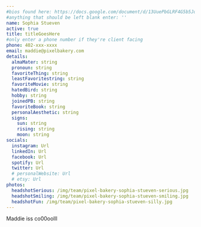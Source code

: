 ```yaml
---
#bios found here: https://docs.google.com/document/d/13UuePbGLRF4G5b5JoEe2Vua3NukZ1-QwRW4Oisnd8lI/edit#
#anything that should be left blank enter: ''
name: Sophia Stueven
active: true
title: titleGoesHere
#only enter a phone number if they're client facing
phone: 402-xxx-xxxx
email: maddie@pixelbakery.com
details:
  almaMater: string
  pronoun: string
  favoriteThing: string
  leastFavoritestring: string
  favoriteMovie: string
  hatedBird: string
  hobby: string
  joinedPB: string
  favoriteBook: string
  personalAesthetic: string
  signs:
    sun: string
    rising: string
    moon: string
socials:
  instagram: Url
  linkedIn: Url
  facebook: Url
  spotify: Url
  twitter: Url
  # personalWebsite: Url
  # etsy: Url
photos:
  headshotSerious: /img/team/pixel-bakery-sophia-stueven-serious.jpg
  headshotSmiling: /img/team/pixel-bakery-sophia-stueven-smiling.jpg
  headshotFun: /img/team/pixel-bakery-sophia-stueven-silly.jpg
---
```


Maddie iss co00oolll
